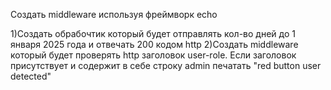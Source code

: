 Создать middleware используя фреймворк echo


1)Создать обрабочтик который будет отправлять кол-во дней до 1 января 2025 года и отвечать 200 кодом http
2)Создать middleware который будет проверять http заголовок user-role. Если заголовок присутствует и содержит в себе строку admin печатать "red button user detected"

